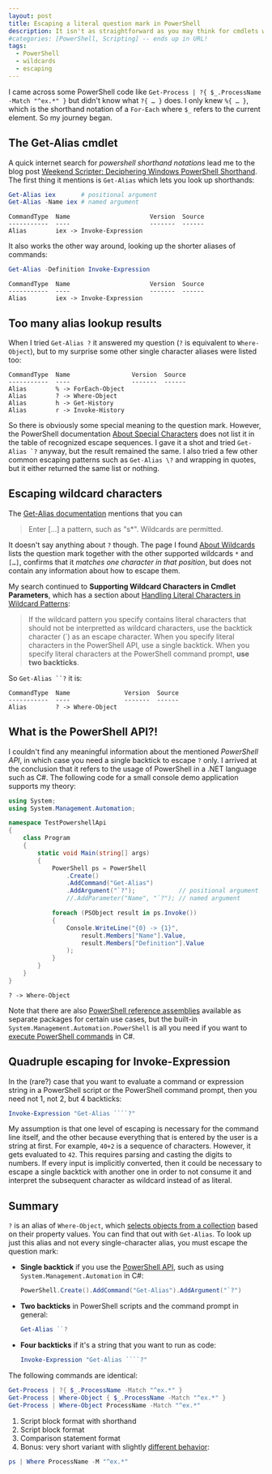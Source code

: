 ```yaml
---
layout: post
title: Escaping a literal question mark in PowerShell
description: It isn't as straightforward as you may think for cmdlets which support wildcards
#categories: [PowerShell, Scripting] -- ends up in URL!
tags:
  - PowerShell
  - wildcards
  - escaping
---
```

I came across some PowerShell code like `Get-Process | ?{ $_.ProcessName -Match "^ex.*" }`
but didn't know what `?{ … }` does. I only knew `%{ … }`, which is the
shorthand notation of a `For-Each` where `$_` refers to the current element.
So my journey began.

## The Get-Alias cmdlet

A quick internet search for _powershell shorthand notations_ lead me to the
blog post [Weekend Scripter: Deciphering Windows PowerShell Shorthand][1].
The first thing it mentions is `Get-Alias` which lets you look up shorthands:

```powershell
Get-Alias iex       # positional argument
Get-Alias -Name iex # named argument
```

```
CommandType  Name                      Version  Source
-----------  ----                      -------  ------
Alias        iex -> Invoke-Expression
```

It also works the other way around, looking up the shorter aliases of commands:

```powershell
Get-Alias -Definition Invoke-Expression
```

```
CommandType  Name                      Version  Source
-----------  ----                      -------  ------
Alias        iex -> Invoke-Expression
```

## Too many alias lookup results

When I tried `Get-Alias ?` it answered my question (`?` is equivalent to
`Where-Object`), but to my surprise some other single character aliases were
listed too:

```
CommandType  Name                 Version  Source
-----------  ----                 -------  ------
Alias        % -> ForEach-Object
Alias        ? -> Where-Object
Alias        h -> Get-History
Alias        r -> Invoke-History
```

So there is obviously some special meaning to the question mark. However, the
PowerShell documentation [About Special Characters][2] does not list it in the
table of recognized escape sequences. I gave it a shot and tried
```Get-Alias `?```
anyway, but the result remained the same. I also tried a few other common
escaping patterns such as `Get-Alias \?` and wrapping in quotes, but it either
returned the same list or nothing.

## Escaping wildcard characters

The [Get-Alias documentation][3] mentions that you can

> Enter […] a pattern, such as "s*". Wildcards are permitted.

It doesn't say anything about `?` though. The page I found [About Wildcards][4]
lists the question mark together with the other supported wildcards `*` and
`[…]`, confirms that it _matches one character in that position_, but does not
contain any information about how to escape them.

My search continued to **Supporting Wildcard Characters in Cmdlet Parameters**,
which has a section about [Handling Literal Characters in Wildcard Patterns][5]:

> If the wildcard pattern you specify contains literal characters that should
> not be interpretted as wildcard characters, use the backtick character (`) as
> an escape character. When you specify literal characters in the PowerShell
> API, use a single backtick. When you specify literal characters at the
> PowerShell command prompt, **use two backticks**.

So ```Get-Alias ``?``` it is:

```
CommandType  Name               Version  Source
-----------  ----               -------  ------
Alias        ? -> Where-Object
```

## What is the PowerShell API?!

I couldn't find any meaningful information about the mentioned _PowerShell API_,
in which case you need a single backtick to escape `?` only. I arrived at the
conclusion that it refers to the usage of PowerShell in a .NET language such as
C#. The following code for a small console demo application supports my theory:

```csharp
using System;
using System.Management.Automation;

namespace TestPowershellApi
{
    class Program
    {
        static void Main(string[] args)
        {
            PowerShell ps = PowerShell
                .Create()
                .AddCommand("Get-Alias")
                .AddArgument("`?");            // positional argument
                //.AddParameter("Name", "`?"); // named argument

            foreach (PSObject result in ps.Invoke())
            {
                Console.WriteLine("{0} -> {1}",
                    result.Members["Name"].Value,
                    result.Members["Definition"].Value
                );
            }
        }
    }
}
```

```
? -> Where-Object
```

Note that there are also [PowerShell reference assemblies][6] available as
separate packages for certain use cases, but the built-in
`System.Management.Automation.PowerShell` is all you need if you want to
[execute PowerShell commands][7] in C#.

## Quadruple escaping for Invoke-Expression

In the (rare?) case that you want to evaluate a command or expression string
in a PowerShell script or the PowerShell command prompt, then you need not 1,
not 2, but 4 backticks:

```powershell
Invoke-Expression "Get-Alias ````?"
```

My assumption is that one level of escaping is necessary for the command line
itself, and the other because everything that is entered by the user is a
string at first. For example, `40+2` is a sequence of characters. However, it
gets evaluated to `42`. This requires parsing and casting the digits to numbers.
If every input is implicitly converted, then it could be necessary to escape a
single backtick with another one in order to not consume it and interpret the
subsequent character as wildcard instead of as literal.

## Summary

`?` is an alias of `Where-Object`, which [selects objects from a collection][8]
based on their property values. You can find that out with `Get-Alias`. To look
up just this alias and not every single-character alias, you must escape
the question mark:

- **Single backtick** if you use the [PowerShell API](#what-is-the-powershell-api),
  such as using `System.Management.Automation` in C#:

  ```csharp
  PowerShell.Create().AddCommand("Get-Alias").AddArgument("`?")
  ```

- **Two backticks** in PowerShell scripts and the command prompt in general:

  ```powershell
  Get-Alias ``?
  ```

- **Four backticks** if it's a string that you want to run as code:

  ```powershell
  Invoke-Expression "Get-Alias ````?"
  ```

The following commands are identical:

```powershell
Get-Process | ?{ $_.ProcessName -Match "^ex.*" }
Get-Process | Where-Object { $_.ProcessName -Match "^ex.*" }
Get-Process | Where-Object ProcessName -Match "^ex.*"
```

1. Script block format with shorthand
2. Script block format
3. Comparison statement format
4. Bonus: very short variant with slightly [different behavior][9]:

```powershell
ps | Where ProcessName -M "^ex.*"
```

[1]: https://devblogs.microsoft.com/scripting/weekend-scripter-deciphering-windows-powershell-shorthand/
[2]: https://docs.microsoft.com/en-us/powershell/module/microsoft.powershell.core/about/about_special_characters?view=powershell-7
[3]: https://docs.microsoft.com/en-us/powershell/module/microsoft.powershell.utility/get-alias?view=powershell-7
[4]: https://docs.microsoft.com/en-us/powershell/module/microsoft.powershell.core/about/about_wildcards?view=powershell-7
[5]: https://docs.microsoft.com/en-us/powershell/scripting/developer/cmdlet/supporting-wildcard-characters-in-cmdlet-parameters?view=powershell-7#handling-literal-characters-in-wildcard-patterns
[6]: https://stackoverflow.com/questions/56749083/can-i-use-powershell-class-in-net-standard-library-to-use-in-net-framework-pro
[7]: https://docs.microsoft.com/en-us/powershell/scripting/developer/hosting/adding-and-invoking-commands?view=powershell-7
[8]: https://docs.microsoft.com/en-us/powershell/module/microsoft.powershell.core/where-object?view=powershell-7
[9]: https://stackoverflow.com/questions/50956909/powershell-where-object-vs-where-method
